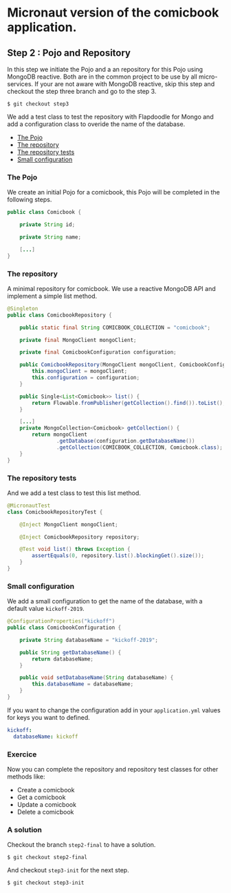 # Micronaut version of the comicbook application.

## Step 2 : Pojo and Repository

In this step we initiate the Pojo and a an repository for this Pojo using MongoDB reactive. Both are in the common project to be use by all micro-services. If your are not aware with MongoDB reactive, skip this step and checkout the step three branch and go to the step 3. 

```shell
$ git checkout step3
```

We add a test class to test the repository with Flapdoodle for Mongo and add a configuration class to overide the name of the database. 

* [The Pojo](#the-pojo)
* [The repository](#the-repository)
* [The repository tests](#the-repository-tests)
* [Small configuration](#small-configuration)

### The Pojo

We create an initial Pojo for a comicbook, this Pojo will be completed in the following steps.

```java
public class Comicbook {

    private String id;

    private String name;

    [...]
}
```

### The repository

A minimal repository for comicbook. We use a reactive MongoDB API and implement a simple list method.

```java
@Singleton
public class ComicbookRepository {

    public static final String COMICBOOK_COLLECTION = "comicbook";

    private final MongoClient mongoClient;

    private final ComicbookConfiguration configuration;

    public ComicbookRepository(MongoClient mongoClient, ComicbookConfiguration configuration) {
        this.mongoClient = mongoClient;
        this.configuration = configuration;
    }

    public Single<List<Comicbook>> list() {
        return Flowable.fromPublisher(getCollection().find()).toList();
    }

    [...]
    private MongoCollection<Comicbook> getCollection() {
        return mongoClient
                .getDatabase(configuration.getDatabaseName())
                .getCollection(COMICBOOK_COLLECTION, Comicbook.class);
    }
}
```

### The repository tests

And we add a test class to test this list method.

```java
@MicronautTest
class ComicbookRepositoryTest {

    @Inject MongoClient mongoClient;

    @Inject ComicbookRepository repository;

    @Test void list() throws Exception {
        assertEquals(0, repository.list().blockingGet().size());
    }
}
```

### Small configuration

We add a small configuration to get the name of the database, with a default value `kickoff-2019`.

```java
@ConfigurationProperties("kickoff")
public class ComicbookConfiguration {

    private String databaseName = "kickoff-2019";

    public String getDatabaseName() {
        return databaseName;
    }

    public void setDatabaseName(String databaseName) {
        this.databaseName = databaseName;
    }
}
```

If you want to change the configuration add in your `application.yml` values for keys you want to defined.

```yaml
kickoff:
  databaseName: kickoff
```

### Exercice

Now you can complete the repository and repository test classes for other methods like:
* Create a comicbook
* Get a comicbook
* Update a comicbook
* Delete a comicbook

### A solution

Checkout the branch `step2-final` to have a solution.

```shell
$ git checkout step2-final
```

And checkout `step3-init` for the next step.

```shell
$ git checkout step3-init
```
